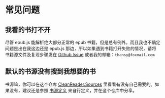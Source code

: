 # 常见问题

## 我看的书打不开

尽管 epub.js 能解析绝大部分正常的 epub 书籍，但是总有例外，而且我也不确定问题是出在我这边还是 epub.js 那边，所以如果遇到书籍打开失败的情况，请将书籍源文件及复现步骤发在 [Github Issue](https://github.com/Clean-Reader/CleanReader.Desktop/issues) 或者我的邮箱：`thansy@foxmail.com`

## 默认的书源没有搜到我想要的书

书源嘛，你可以在这个仓库 [CleanReader.Sources](https://github.com/Clean-Reader/CleanReader.Sources) 里看看有没有自己需要的。如果没有，建议还是参照 [书源定义](./booksource) 来自行定义，并在这个仓库中分享。